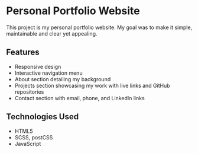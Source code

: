 # Personal Portfolio Website

This project is my personal portfolio website. My goal was to make it simple, maintainable and clear yet appealing.

## Features

- Responsive design
- Interactive navigation menu
- About section detailing my background
- Projects section showcasing my work with live links and GitHub repositories
- Contact section with email, phone, and LinkedIn links

## Technologies Used

- HTML5
- SCSS, postCSS
- JavaScript
